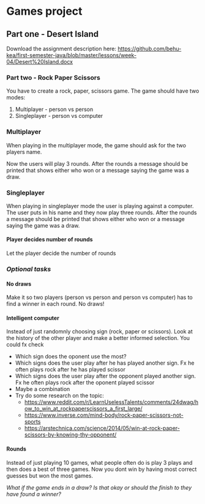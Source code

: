 # Games project



## Part one - Desert Island

Download the assignment description here: https://github.com/behu-kea/first-semester-java/blob/master/lessons/week-04/Desert%20Island.docx



### Part two - Rock Paper Scissors

You have to create a rock, paper, scissors game. The game should have two modes:

1. Multiplayer - person vs person
2. Singleplayer - person vs computer



### Multiplayer

When playing in the multiplayer mode, the game should ask for the two players name. 

Now the users will play 3 rounds. After the rounds a message should be printed that shows either who won or a message saying the game was a draw. 



### Singleplayer

When playing in singleplayer mode the user is playing against a computer. The user puts in his name and they now play three rounds. After the rounds a message should be printed that shows either who won or a message saying the game was a draw. 



#### Player decides number of rounds

Let the player decide the number of rounds



### *Optional tasks*

#### No draws

Make it so two players (person vs person and person vs computer) has to find a winner in each round. No draws!



#### Intelligent computer

Instead of just randomnly choosing sign (rock, paper or scissors). Look at the history of the other player and make a better informed selection. You could fx check

- Which sign does the oponent use the most?
- Which signs does the user play after he has played another sign. Fx he often plays rock after he has played scissor
- Which signs does the user play after the opponent played another sign. Fx he often plays rock after the oponent played scissor
- Maybe a combination
- Try do some research on the topic:
  -  https://www.reddit.com/r/LearnUselessTalents/comments/24dwag/how_to_win_at_rockpaperscissors_a_first_large/
  -  https://www.inverse.com/mind-body/rock-paper-scissors-not-sports
  -  https://arstechnica.com/science/2014/05/win-at-rock-paper-scissors-by-knowing-thy-opponent/



#### Rounds

Instead of just playing 10 games, what people often do is play 3 plays and then does a best of three games. Now you dont win by having most correct guesses but won the most games.

*What if the game ends in a draw? Is that okay or should the finish to they have found a winner?*

